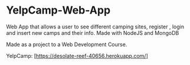 # YelpCamp-Web-App
Web App that allows a user to see different camping sites, register , login and insert new camps and their info. Made with NodeJS and MongoDB

Made as a project to a Web Development Course.

YelpCamp: [https://desolate-reef-40656.herokuapp.com/]
